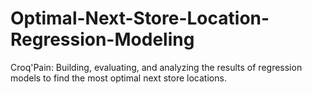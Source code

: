 # Optimal-Next-Store-Location-Regression-Modeling
Croq'Pain: Building, evaluating, and analyzing the results of regression models to find the most optimal next store locations.
